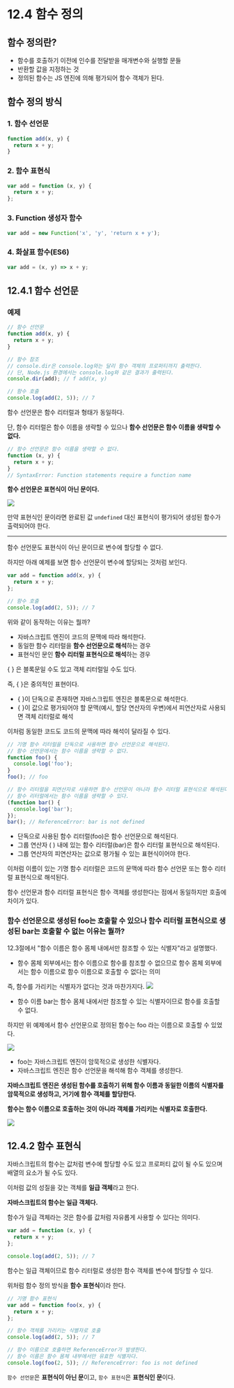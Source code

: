 # 12.4 함수 정의

## 함수 정의란?

- 함수를 호출하기 이전에 인수를 전달받을 매개변수와 실행할 문들
- 반환할 값을 지정하는 것
- 정의된 함수는 JS 엔진에 의해 평가되어 함수 객체가 된다.

## 함수 정의 방식

### 1. 함수 선언문

```javascript
function add(x, y) {
  return x + y;
}
```

### 2. 함수 표현식

```javascript
var add = function (x, y) {
  return x + y;
};
```

### 3. Function 생성자 함수

```javascript
var add = new Function('x', 'y', 'return x + y');
```

### 4. 화살표 함수(ES6)

```javascript
var add = (x, y) => x + y;
```

## 12.4.1 함수 선언문

### 예제

```javascript
// 함수 선언문
function add(x, y) {
  return x + y;
}

// 함수 참조
// console.dir은 console.log와는 달리 함수 객체의 프로퍼티까지 출력한다.
// 단, Node.js 환경에서는 console.log와 같은 결과가 출력된다.
console.dir(add); // f add(x, y)

// 함수 호출
console.log(add(2, 5)); // 7
```

함수 선언문은 함수 리터럴과 형태가 동일하다.

단, 함수 리터럴은 함수 이름을 생략할 수 있으나 **함수 선언문은 함수 이름을 생략할 수 없다.**

```javascript
// 함수 선언문은 함수 이름을 생략할 수 없다.
function (x, y) {
  return x + y;
}
// SyntaxError: Function statements require a function name
```

**함수 선언문은 표현식이 아닌 문이다.**

![](https://velog.velcdn.com/images/gazagaza/post/da31ed04-751f-42db-8249-f74fd1ce9eaf/image.png)

만약 표현식인 문이라면 완료된 값 `undefined` 대신 표현식이 평가되어 생성된 함수가 출력되어야 한다.

---

함수 선언문도 표현식이 아닌 문이므로 변수에 할당할 수 없다.

하지만 아래 예제를 보면 함수 선언문이 변수에 할당되는 것처럼 보인다.

```javascript
var add = function add(x, y) {
  return x + y;
};

// 함수 호출
console.log(add(2, 5)); // 7
```

위와 같이 동작하는 이유는 뭘까?

- 자바스크립트 엔진이 코드의 문맥에 따라 해석한다.
- 동일한 함수 리터럴을 **함수 선언문으로 해석**하는 경우
- 표현식인 문인 **함수 리터럴 표현식으로 해석**하는 경우

{ } 은 블록문일 수도 있고 객체 리터럴일 수도 있다.

즉, { }은 중의적인 표현이다.

- { }이 단독으로 존재하면 자바스크립트 엔진은 블록문으로 해석한다.
- { }이 값으로 평가되어야 할 문맥(예시, 할당 연산자의 우변)에서 피연산자로 사용되면 객체 리터럴로 해석

이처럼 동일한 코드도 코드의 문맥에 따라 해석이 달라질 수 있다.

```javascript
// 기명 함수 리터럴을 단독으로 사용하면 함수 선언문으로 해석된다.
// 함수 선언문에서는 함수 이름을 생략할 수 없다.
function foo() {
  console.log('foo');
}
foo(); // foo

// 함수 리터럴을 피연산자로 사용하면 함수 선언문이 아니라 함수 리터럴 표현식으로 해석된다.
// 함수 리터럴에서는 함수 이름을 생략할 수 있다.
(function bar() {
  console.log('bar');
});
bar(); // ReferenceError: bar is not defined
```

- 단독으로 사용된 함수 리터럴(foo)은 함수 선언문으로 해석된다.
- 그룹 연산자 ( ) 내에 있는 함수 리터럴(bar)은 함수 리터럴 표현식으로 해석된다.
- 그룹 연산자의 피연산자는 값으로 평가될 수 있는 표현식이어야 한다.

이처럼 이름이 있는 기명 함수 리터럴은 코드의 문맥에 따라 함수 선언문 또는 함수 리터럴 표현식으로 해석된다.

함수 선언문과 함수 리터럴 표현식은 함수 객체를 생성한다는 점에서 동일하지만 호출에 차이가 있다.

### 함수 선언문으로 생성된 foo는 호출할 수 있으나 함수 리터럴 표현식으로 생성된 bar는 호출할 수 없는 이유는 뭘까?

12.3절에서 "함수 이름은 함수 몸체 내에서만 참조할 수 있는 식별자"라고 설명했다.

- 함수 몸체 외부에서는 함수 이름으로 함수를 참조할 수 없으므로 함수 몸체 외부에서는 함수 이름으로 함수 이름으로 호출할 수 없다는 의미

즉, 함수를 가리키는 식별자가 없다는 것과 마찬가지다.
![](https://velog.velcdn.com/images/narcoker/post/897a8db7-e8f1-4407-9d11-970abb98d4b1/image.png)

- 함수 이름 bar는 함수 몸체 내에서만 참조할 수 있는 식별자이므로 함수를 호출할 수 없다.

하지만 위 예제에서 함수 선언문으로 정의된 함수는 foo 라는 이름으로 호출할 수 있었다.

![](https://blog.kakaocdn.net/dn/SVLq6/btr8PY0GFrn/f3Vhsag2FmjfFD8TDI3kbk/img.png)

- foo는 자바스크립트 엔진이 암묵적으로 생성한 식별자다.
- 자바스크립트 엔진은 함수 선언문을 해석해 함수 객체를 생성한다.

**자바스크립트 엔진은 생성된 함수를 호출하기 위해 함수 이름과 동일한 이름의 식별자를 암묵적으로 생성하고, 거기에 함수 객체를 할당한다.**

**함수는 함수 이름으로 호출하는 것이 아니라 객체를 가리키는 식별자로 호출한다.**

![](https://velog.velcdn.com/images/jjinichoi/post/204dc011-63b5-435e-b230-b6a4cb57e21f/image.png)

## 12.4.2 함수 표현식

자바스크립트의 함수는 값처럼 변수에 할당할 수도 있고 프로퍼티 값이 될 수도 있으며 배열의 요소가 될 수도 있다.

이처럼 값의 성질을 갖는 객체를 **일급 객체**라고 한다.

**자바스크립트의 함수는 일급 객체다.**

함수가 일급 객체라는 것은 함수를 값처럼 자유롭게 사용할 수 있다는 의미다.

```javascript
var add = function (x, y) {
  return x + y;
};

console.log(add(2, 5)); // 7
```

함수는 일급 객체이므로 함수 리터럴로 생성한 함수 객체를 변수에 할당할 수 있다.

위처럼 함수 정의 방식을 **함수 표현식**이라 한다.

```javascript
// 기명 함수 표현식
var add = function foo(x, y) {
  return x + y;
};

// 함수 객체를 가리키는 식별자로 호출
console.log(add(2, 5)); // 7

// 함수 이름으로 호출하면 ReferenceError가 발생한다.
// 함수 이름은 함수 몸체 내부에서만 유효한 식별자다.
console.log(foo(2, 5)); // ReferenceError: foo is not defined
```

`함수 선언문`은 **표현식이 아닌 문**이고, `함수 표현식`은 **표현식인 문**이다.

